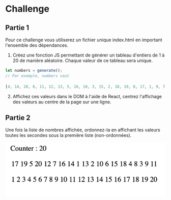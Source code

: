 # Challenge

## Partie 1

Pour ce challenge vous utiliserez un fichier unique index.html en important l'ensemble des dépendances.

1. Créez une fonction JS permettant de générer un tableau d'entiers de 1 à 20 de manière aléatoire. Chaque valeur de ce tableau sera unique.

```js
let numbers = generate();
// Par exemple, numbers vaut

[4, 14, 20, 6, 11, 12, 13, 5, 16, 10, 3, 15, 2, 18, 19, 8, 17, 1, 9, 7];
```

2. Affichez ces valeurs dans le DOM à l'aide de React, centrez l'affichage des valeurs au centre de la page sur une ligne.

## Partie 2

Une fois la liste de nombres affichée, ordonnez-la en affichant les valeurs toutes les secondes sous la première liste (non-ordonnées).

![liste_ordonnees](../images/liste_ordonnees.png)
